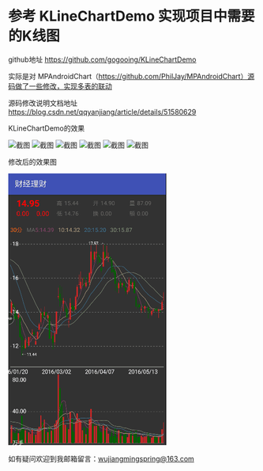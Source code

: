 # 参考 KLineChartDemo  实现项目中需要的K线图
github地址 https://github.com/gogooing/KLineChartDemo

实际是对 MPAndroidChart（https://github.com/PhilJay/MPAndroidChart）源码做了一些修改，实现多表的联动

源码修改说明文档地址  https://blog.csdn.net/qqyanjiang/article/details/51580629


KLineChartDemo的效果

![截图](https://github.com/Springwu1/MPAndroidChartModify/blob/master/Screenshot/screenshot1.gif)
![截图](https://github.com/Springwu1/MPAndroidChartModify/blob/master/Screenshot/screenshot2.gif)
![截图](https://github.com/Springwu1/MPAndroidChartModify/blob/master/Screenshot/screenshot3.gif)
![截图](https://github.com/Springwu1/MPAndroidChartModify/blob/master/Screenshot/screenshot4.gif)
![截图](https://github.com/Springwu1/MPAndroidChartModify/blob/master/Screenshot/screenshot5.gif)
![截图](https://github.com/Springwu1/MPAndroidChartModify/blob/master/Screenshot/screenshot6.gif)

修改后的效果图

![截图](https://github.com/Springwu1/MPAndroidChartModify/blob/master/Screenshot/screenshot7.gif)



如有疑问欢迎到我邮箱留言：wujiangmingspring@163.com

